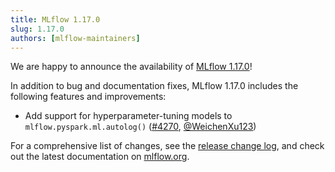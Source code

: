 ```yaml
---
title: MLflow 1.17.0
slug: 1.17.0
authors: [mlflow-maintainers]
---
```


We are happy to announce the availability of [MLflow 1.17.0](https://github.com/mlflow/mlflow/releases/tag/v1.17.0)!

In addition to bug and documentation fixes, MLflow 1.17.0 includes the following features and improvements:

- Add support for hyperparameter-tuning models to `mlflow.pyspark.ml.autolog()` ([#4270](https://github.com/mlflow/mlflow/pull/4270), [@WeichenXu123](https://github.com/WeichenXu123))

For a comprehensive list of changes, see the [release change log](https://github.com/mlflow/mlflow/releases/tag/v1.17.0), and check out the latest documentation on [mlflow.org](http://mlflow.org/).
